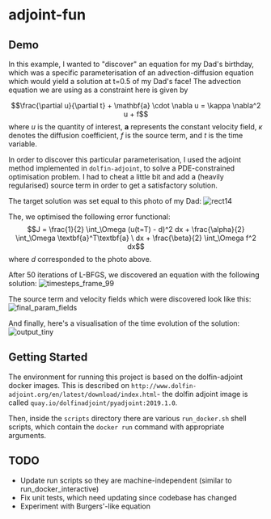 # adjoint-fun

## Demo

In this example, I wanted to "discover" an equation for my Dad's birthday, which was a specific parameterisation of an advection-diffusion equation which would yield a solution at t=0.5 of my Dad's face! The advection equation we are using as a constraint here is given by

$$\frac{\partial u}{\partial t} + \mathbf{a} \cdot \nabla u = \kappa \nabla^2 u + f$$
where $u$ is the quantity of interest, $\mathbf{a}$ represents the constant velocity field, $\kappa$ denotes the diffusion coefficient, $f$ is the source term, and $t$ is the time variable. 

In order to discover this particular parameterisation, I used the adjoint method implemented in `dolfin-adjoint`, to solve a PDE-constrained optimisation problem.
I had to cheat a little bit and add a (heavily regularised) source term in order to get a satisfactory solution. 

The target solution was set equal to this photo of my Dad:
![rect14](https://github.com/murraycutforth/adjoint-fun/assets/11088372/98b3a07d-b995-4717-964b-093977d317e6)

The, we optimised the following error functional:
$$J = \frac{1}{2} \int_\Omega (u(t=T) - d)^2 dx + \frac{\alpha}{2} \int_\Omega \textbf{a}^T\textbf{a} \ dx + \frac{\beta}{2} \int_\Omega f^2 dx$$
where $d$ corresponded to the photo above.

After 50 iterations of L-BFGS, we discovered an equation with the following solution:
![timesteps_frame_99](https://github.com/murraycutforth/adjoint-fun/assets/11088372/f682faa1-7073-4ab4-b74e-d2078d1e7924)

The source term and velocity fields which were discovered look like this:
![final_param_fields](https://github.com/murraycutforth/adjoint-fun/assets/11088372/c30cb432-787a-46a4-880a-ad0a4e6ead20)

And finally, here's a visualisation of the time evolution of the solution:
![output_tiny](https://github.com/murraycutforth/adjoint-fun/assets/11088372/208c2ab0-0460-4b38-a717-68ddd8fbff75)


## Getting Started

The environment for running this project is based on the dolfin-adjoint docker images. 
This is described on `http://www.dolfin-adjoint.org/en/latest/download/index.html`- the dolfin adjoint image is called `quay.io/dolfinadjoint/pyadjoint:2019.1.0`. 

Then, inside the `scripts` directory there are various `run_docker.sh` shell scripts, which contain the `docker run` command with appropriate arguments.

## TODO

- Update run scripts so they are machine-independent (similar to run_docker_interactive)
- Fix unit tests, which need updating since codebase has changed
- Experiment with Burgers'-like equation
